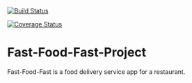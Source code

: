 [![Build Status](https://travis-ci.org/kmwangemi/Fast-Food-Fast-Project.svg?branch=myTests)](https://travis-ci.org/kmwangemi/Fast-Food-Fast-Project)

[![Coverage Status](https://coveralls.io/repos/github/kmwangemi/Fast-Food-Fast-Project/badge.svg?branch=master)](https://coveralls.io/github/kmwangemi/Fast-Food-Fast-Project?branch=master)




# Fast-Food-Fast-Project
Fast-Food-Fast is a food delivery service app for a restaurant.
